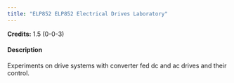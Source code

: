 ```yaml
---
title: "ELP852 ELP852 Electrical Drives Laboratory"
---
```

**Credits:** 1.5 (0-0-3)

#### Description
Experiments on drive systems with converter fed dc and ac drives and their control.
